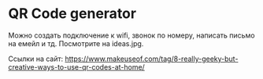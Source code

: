 # QR Code generator


Можно создать подключение к wifi, звонок по номеру, написать письмо на емейл и тд. Посмотрите на ideas.jpg.

Ссылки на сайт:
https://www.makeuseof.com/tag/8-really-geeky-but-creative-ways-to-use-qr-codes-at-home/